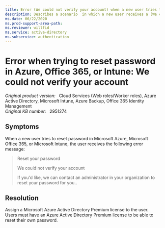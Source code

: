 ```yaml
---
title: Error (We could not verify your account) when a new user tries to reset password in Azure, Office 365, or Intune
description: Describes a scenario  in which a new user receives a (We could not verify your account) error when resetting password.
ms.date: 06/22/2020
ms.prod-support-area-path: 
ms.reviewer: willfid
ms.service: active-directory
ms.subservice: authentication
---
```

# Error when trying to reset password in Azure, Office 365, or Intune: We could not verify your account

_Original product version:_ &nbsp; Cloud Services (Web roles/Worker roles), Azure Active Directory, Microsoft Intune, Azure Backup, Office 365 Identity Management  
_Original KB number:_ &nbsp; 2951274

## Symptoms

When a new user tries to reset password in Microsoft Azure, Microsoft Office 365, or Microsoft Intune, the user receives the following error message:

> Reset your password
>
> We could not verify your account
>
> If you'd like, we can contact an administrator in your organization to reset your password for you..

## Resolution

Assign a Microsoft Azure Active Directory Premium license to the user. Users must have an Azure Active Directory Premium license to be able to reset their own password.
